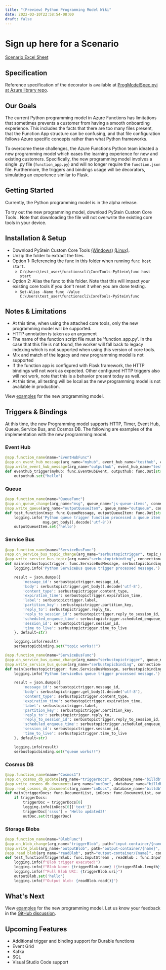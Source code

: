 ```yaml
---
title: "(Preview) Python Programming Model Wiki"
date: 2022-03-10T22:58:54-08:00
draft: false
---
```


# Sign up here for a Scenario

[Scenario Excel Sheet](https://microsoft-my.sharepoint.com/:x:/p/shbatr/EZR02oGmw-9AjI8AALS3Ye0B0_cBJ8b5AzDEJBhHjAe5jw?e=zuFPet)

## Specification

Reference specification of the decorator is available at [ProgModelSpec.pyi at Azure library repo](https://github.com/Azure/azure-functions-python-library/blob/dev/docs/ProgModelSpec.pyi).

## Our Goals

The current Python programming model in Azure Functions has limitations that sometimes prevents a customer from having a smooth onboarding experience. This includes the facts that there are too many files present, that the Function App structure can be confusing, and that file configuration follows Azure specific concepts rather than what Python frameworks.

To overcome these challenges, the Azure Functions Python team ideated a new programming model which eases the learning experience for new and existing customers. Specifically, the new programming model involves a single .py file (`function_app.py`) and will no longer require the `function.json` file. Furthermore, the triggers and bindings usage will be decorators, simulating an experience similar to Flask.

## Getting Started

Currently, the Python programming model is in the alpha release.

To try out the new programming model, download PyStein Custom Core Tools . Note that downloading the file will not overwrite the existing core tools in your device.

## Installation & Setup

- Download PyStein Custom Core Tools [(Windows)](https://pysteinresources.blob.core.windows.net/coretools-pystein/CoreTools-PyStein-win.zip) [(Linux)](https://pysteinresources.blob.core.windows.net/coretools-pystein/CoreTools-PyStein-linux.zip).
- Unzip the folder to extract the files.
- Option 1: Referencing the func in this folder when running `func host start`.
  - `C:\Users\test_user\functionscli\CoreTools-PyStein\func host start`
- Option 2: Alias the func to this folder. Note that this will impact your existing core tools if you don't reset it when you are done testing.
  - `Set-Alias -Name func -Value C:\Users\test_user\functionscli\CoreTools-PyStein\func`

## Notes & Limitations

- At this time, when using the attached core tools, only the new programming model will be supported.
- HTTP annotation is taken as an argument
- The name of the function script file must be 'function_app.py'. In the case that this file is not found, the worker will fall back to legacy indexing which is not supported when using this version of core tools.
- Mix and match of the legacy and new programming model is not supported
- If the function app is configured with Flask framework, the HTTP bindings will not work as expected. Other configured HTTP triggers also will not work, note that this is a behavior present today as well.
- At this time, all testing will be local as the new programming model is not available in production.

View [examples](https://github.com/gavin-aguiar/python-functions-new-prg-model) for the new programming model.

## Triggers & Bindings

At this time, the new Programming model supports HTTP, Timer, Event Hub, Queue, Service Bus, and Cosmos DB. The following are examples of the implementation with the new programming model.

### Event Hub

```python
@app.function_name(name="EventHubFunc")
@app.on_event_hub_message(arg_name="myhub", event_hub_name="testhub", connection="EHConnectionString")
@app.write_event_hub_message(arg_name="outputhub", event_hub_name="testhub", connection="EHConnectionString")
def eventhub_trigger(myhub: func.EventHubEvent, outputhub: func.Out[str]):
    outputhub.set("hello")
```

### Queue

```python
@app.function_name(name="QueueFunc")
@app.on_queue_change(arg_name="msg", queue_name="js-queue-items", connection="storageAccountConnectionString")
@app.write_queue(arg_name="outputQueueItem", queue_name="outqueue", connection="storageAccountConnectionString")
def test_function(msg: func.QueueMessage, outputQueueItem: func.Out[str]) -> None:
    logging.info('Python queue trigger function processed a queue item: %s',
                 msg.get_body().decode('utf-8'))
    outputQueueItem.set('hello')
```    

### Service Bus

```python
@app.function_name(name="ServiceBusFunc")
@app.on_service_bus_topic_change(arg_name="serbustopictrigger", topic_name="testtopic", connection="topicconnection", subscription_name="testsub")
@app.write_service_bus_topic(arg_name="serbustopicbinding", connection="topicconnection",  topic_name="testtopic", subscription_name="testsub")
def main(serbustopictrigger: func.ServiceBusMessage, serbustopicbinding: func.Out[str]) -> None:
    logging.info('Python ServiceBus queue trigger processed message.')

    result = json.dumps({
        'message_id': serbustopictrigger.message_id,
        'body': serbustopictrigger.get_body().decode('utf-8'),
        'content_type': serbustopictrigger.content_type,
        'expiration_time': serbustopictrigger.expiration_time,
        'label': serbustopictrigger.label,
        'partition_key': serbustopictrigger.partition_key,
        'reply_to': serbustopictrigger.reply_to,
        'reply_to_session_id': serbustopictrigger.reply_to_session_id,
        'scheduled_enqueue_time': serbustopictrigger.scheduled_enqueue_time,
        'session_id': serbustopictrigger.session_id,
        'time_to_live': serbustopictrigger.time_to_live
    }, default=str)

    logging.info(result)
    serbustopicbinding.set("topic works!!")
```

```python
@app.function_name(name="ServiceBusFunc")
@app.on_service_bus_queue_change(arg_name="serbustopictrigger", queue_name="inputqueue", connection="sbconnection")
@app.write_service_bus_queue(arg_name="serbustopicbinding", connection="sbconnection",  queue_name="outputqueue")
def main(serbustopictrigger: func.ServiceBusMessage, serbustopicbinding: func.Out[str]) -> None:
    logging.info('Python ServiceBus queue trigger processed message.')

    result = json.dumps({
        'message_id': serbustopictrigger.message_id,
        'body': serbustopictrigger.get_body().decode('utf-8'),
        'content_type': serbustopictrigger.content_type,
        'expiration_time': serbustopictrigger.expiration_time,
        'label': serbustopictrigger.label,
        'partition_key': serbustopictrigger.partition_key,
        'reply_to': serbustopictrigger.reply_to,
        'reply_to_session_id': serbustopictrigger.reply_to_session_id,
        'scheduled_enqueue_time': serbustopictrigger.scheduled_enqueue_time,
        'session_id': serbustopictrigger.session_id,
        'time_to_live': serbustopictrigger.time_to_live
    }, default=str)

    logging.info(result)
    serbustopicbinding.set("queue works!!")
```

### Cosmos DB

```python
@app.function_name(name="Cosmos1")
@app.on_cosmos_db_update(arg_name="triggerDocs", database_name="billdb", collection_name="billcollection", connection_string_setting="CosmosDBConnectionString", lease_collection_name="leasesstuff", create_lease_collection_if_not_exists="true")
@app.write_cosmos_db_documents(arg_name="outDoc", database_name="billdb", collection_name="outColl", connection_string_setting="CosmosDBConnectionString")
@app.read_cosmos_db_documents(arg_name="inDocs", database_name="billdb", collection_name="incoll", connection_string_setting="CosmosDBConnectionString")
def main(triggerDocs: func.DocumentList, inDocs: func.DocumentList, outDoc: func.Out[func.Document]) -> str:
    if triggerDocs:
        triggerDoc = triggerDocs[0]
        logging.info(inDocs[0]['text'])
        triggerDoc['ssss'] = 'Hello updated2!'
        outDoc.set(triggerDoc)
```

### Storage Blobs

```python
@app.function_name(name="BlobFunc")
@app.on_blob_change(arg_name="triggerBlob", path="input-container/{name}", connection="AzureWebJobsStorage")
@app.write_blob(arg_name="outputBlob", path="output-container/{name}", connection="AzureWebJobsStorage")
@app.read_blob(arg_name="readBlob", path="output-container/{name}", connection="AzureWebJobsStorage")
def test_function(triggerBlob: func.InputStream , readBlob : func.InputStream, outputBlob: func.Out[str]) -> None:
    logging.info(f"Blob trigger executed!")
    logging.info(f"Blob Name: {triggerBlob.name} ({triggerBlob.length}) bytes")
    logging.info(f"Full Blob URI: {triggerBlob.uri}")
    outputBlob.set('hello')
    logging.info(f"Output blob: {readBlob.read()}")
```

## What's Next

View [examples](https://github.com/gavin-aguiar/python-functions-new-prg-model) for the new programming model.
Let us know your feedback in the [GitHub discussion](https://github.com/Azure/azure-functions-python-worker/discussions/959).

## Upcoming Features

- Additional trigger and binding support for Durable functions
- Event Grid
- Kafka
- SQL
- Visual Studio Code support
